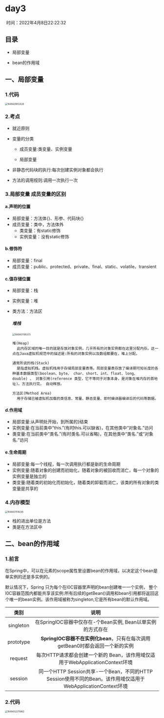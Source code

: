 # day3

​																																														时间：2022年4月8日22:22:32



## 目录

- 局部变量

- bean的作用域

## 一、局部变量

### 1.代码

<img src="D:\桌面\面试题\pic\day3\1649429612428.png" alt="1649429612428" style="zoom:50%;" />

### 2.考点

- 就近原则

- 变量的分类

  - 成员变量:类变量、实例变量

  - 局部变量

- 非静态代码块的执行:每次创建实例对象都会执行

- 方法的调用规则:调用一次执行一次

### 3.局部变量 成员变量的区别

#### a.声明的位置

- 局部变量：方法体{}、形参、代码块{}
- 成员变量：类中，方法体外
  - 类变量：有static修饰
  - 实例变量：没有static修饰

#### b.修饰符

- 局部变量：final
- 成员变量：public、protected、private、final、static、volatile、transient

#### c.值存储位置

- 局部变量：栈

- 实例变量：堆

- 类方法：方法区

  ##### 堆栈

  <img src="D:\桌面\面试题\pic\day3\1649431195373.png" alt="1649431195373" style="zoom:50%;" />

  ```
  堆(Heap)
  	此内存区域的唯一目的就是存放对象实例，几乎所有的对象实例都在这里分配内存。这一点在Java虚拟机规范中的描述是:所有的对象实例以及数组都要在，堆上分配。
  
  通常所说的栈(Stack) 
  	是指虚拟机栈。虚拟机栈用于存储局部变量表等。局部变量表存放了编译期可知长度的各种基本数据类型(boolean、byte、 char、short、int、float、long、		double) 、 对象引用(reference 类型，它不等同于对象本身，是对象在堆内存的首地址)。方法执行完， 自动释放。
  
  方法区(Method Area)
  	用于存储已被虚拟机加载的类信息、常量、静态变量、即时编译器编译后的代码等数据。
  ```

#### d.作用域

- 局部变量:从声明处开始，到所属的}结束
- 实例变量:在当前类中“this.”(有时this.可以缺省)，在其他类中“对象名.”访问
- 类变量:在当前类中“类名.”(有时类名.可以省略)，在其他类中“类名.”或“对象名.”访问

#### e.生命周期

- 局部变量:每一个线程，每一次调用执行都是新的生命周期
- 实例变量:随着对象的创建而初始化，随着对象的被回收而消亡，每一个对象的实例变量是独立的
- 类变量:随着类的初始化而初始化，随着类的卸载而消亡，该类的所有对象的类变量是共享的

### 4.内存模型

<img src="D:\桌面\面试题\pic\day3\1649431518245.png" alt="1649431518245" style="zoom:50%;" />

- 栈的进出单位是方法
- 类是在方法区中

## 二、bean的作用域

### 1.前言

在Spring中，可以在<bean>元素的scope属性里设置bean的作用域，以决定这个bean是单实例的还是多实例的。

默认情况下，Spring 只为每个在I0C容器里声明的bean创建唯一一个实例， 整个I0C容器范围内都能共享该实例:所有后续的getBean()调用和bean引用都将返回这个唯一的bean实例。该作用域被称为singleton,它是所有bean的默认作用域。

|   类别    |                             说明                             |
| :-------: | :----------------------------------------------------------: |
| singleton |  在SpringlOC容器中仅存在-个Bean实例, Bean以单实例的方式存在  |
| prototype | **SpringIOC容器不在实例化bean**，只有在每次调用getBean0时都会返回一个新的实例 |
|  request  | 每次HTTP请求都会创建一个新的 Bean，该作用域仅适用于WebApplicationContext环境 |
|  session  | 同一个HTTP Session共享-一个Bean，不同的HTTP Session使用不同的Bean。该作用域仅适用于WebApplicationContext环境 |

### 2.代码

<img src="D:\桌面\面试题\pic\day3\1649432275982.png" alt="1649432275982" style="zoom:50%;" />